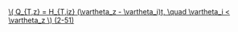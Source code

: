 <a href="/eco2_guide_center/1.%20ECO2%20Logic%20Guide/Hee1_Equation_List.html" class="equation-link" target="_blank" rel="noopener noreferrer">
  \( Q_{T,z} = H_{T,iz} (\vartheta_z - \vartheta_i)t, \quad \vartheta_i < \vartheta_z \) <span class="eq-number">(2-51)</span>
</a>
